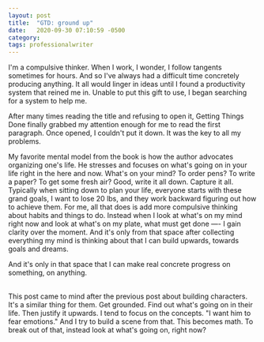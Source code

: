 ```yaml
---
layout: post
title:  "GTD: ground up"
date:   2020-09-30 07:10:59 -0500
category: 
tags: professionalwriter
---
```

I'm a compulsive thinker. When I work, I wonder, I follow tangents sometimes for hours. And so I've always had a difficult time concretely producing anything. It all would linger in ideas until I found a productivity system that reined me in. Unable to put this gift to use, I began searching for a system to help me. 

After many times reading the title and refusing to open it, Getting Things Done finally grabbed my attention enough for me to read the first paragraph. Once opened, I couldn't put it down. It was the key to all my problems.

My favorite mental model from the book is how the author advocates organizing one's life. He stresses and focuses on what's going on in your life right in the here and now. What's on your mind? To order pens? To write a paper? To get some fresh air? Good, write it all down. Capture it all. Typically when sitting down to plan your life, everyone starts with these grand goals, I want to lose 20 lbs, and they work backward figuring out how to achieve them. For me, all that does is add more compulsive thinking about habits and things to do. Instead when I look at what's on my mind right now and look at what's on my plate, what must get done —- I gain clarity over the moment. And it's only from that space after collecting everything my mind is thinking about that I can build upwards, towards goals and dreams. 

And it's only in that space that I can make real concrete progress on something, on anything.

<br>
This post came to mind after the previous post about building characters. It's a similar thing for them. Get grounded. Find out what's going on in their life. Then justify it upwards. I tend to focus on the concepts. "I want him to fear emotions." And I try to build a scene from that. This becomes math. To break out of that, instead look at what's going on, right now?